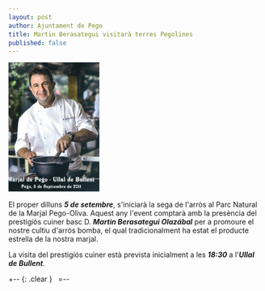 ```yaml
---
layout: post
author: Ajuntament de Pego
title: Martin Berasategui visitarà terres Pegolines
published: false
---
```

<a href="/images/news/09022011_berasategui_marjal_big.png" class="inline-image" target="_blank">
    <img src="/images/news/09022011_berasategui_marjal_small.png" alt="Martin Berasategui" title="Martin Berasategui"/>
</a>

El proper dilluns ***5 de setembre***, s'iniciarà la sega de l'arròs al Parc Natural de la Marjal Pego-Oliva. Aquest any l'event comptarà amb la presència del prestigiós cuiner basc D. ***Martin Berasategui Olazábal*** per a promoure el nostre cultiu d'arròs bomba, el qual tradicionalment ha estat el producte estrella de la nostra marjal.

La visita del prestigiós cuiner està prevista inicialment a les ***18:30*** a l'***Ullal de Bullent***.

+--     {: .clear }
&nbsp;
=--
